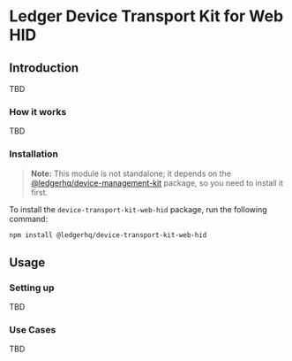 # Ledger Device Transport Kit for Web HID

## Introduction

TBD

### How it works

TBD

### Installation

> **Note:** This module is not standalone; it depends on the [@ledgerhq/device-management-kit](https://github.com/LedgerHQ/device-sdk-ts/tree/develop/packages/core) package, so you need to install it first.

To install the `device-transport-kit-web-hid` package, run the following command:

```sh
npm install @ledgerhq/device-transport-kit-web-hid
```

## Usage

### Setting up

TBD

### Use Cases

TBD
